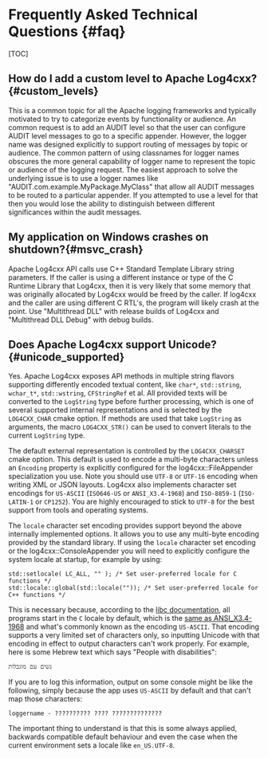 Frequently Asked Technical Questions {#faq}
===
<!--
 Note: License header cannot be first, as doxygen does not generate
 cleanly if it before the '==='
-->
<!--
 Licensed to the Apache Software Foundation (ASF) under one or more
 contributor license agreements.  See the NOTICE file distributed with
 this work for additional information regarding copyright ownership.
 The ASF licenses this file to You under the Apache License, Version 2.0
 (the "License"); you may not use this file except in compliance with
 the License.  You may obtain a copy of the License at

	http://www.apache.org/licenses/LICENSE-2.0

 Unless required by applicable law or agreed to in writing, software
 distributed under the License is distributed on an "AS IS" BASIS,
 WITHOUT WARRANTIES OR CONDITIONS OF ANY KIND, either express or implied.
 See the License for the specific language governing permissions and
 limitations under the License.
-->
[TOC]

## How do I add a custom level to Apache Log4cxx?{#custom_levels}

This is a common topic for all the Apache logging frameworks and typically motivated to try to
categorize events by functionality or audience.  An common request is to add an AUDIT level so that
the user can configure AUDIT level messages to go to a specific appender. However, the logger name
was designed explicitly to support routing of messages by topic or audience. The common pattern of
using classnames for logger names obscures the more general capability of logger name to represent
the topic or audience of the logging request. The easiest approach to solve the underlying issue is
to use a logger names like "AUDIT.com.example.MyPackage.MyClass" that allow all AUDIT messages to be
routed to a particular appender. If you attempted to use a level for that then you would lose the
ability to distinguish between different significances within the audit messages.

## My application on Windows crashes on shutdown?{#msvc_crash}

Apache Log4cxx API calls use C++ Standard Template Library string parameters. If the caller is using
a different instance or type of the C Runtime Library that Log4cxx, then it is very likely that some
memory that was originally allocated by Log4cxx would be freed by the caller. If log4cxx and the
caller are using different C RTL's, the program will likely crash at the point. Use "Multithread
DLL" with release builds of Log4cxx and "Multithread DLL Debug" with debug builds.

## Does Apache Log4cxx support Unicode?{#unicode_supported}

Yes. Apache Log4cxx exposes API methods in multiple string flavors supporting differently encoded
textual content, like `char*`, `std::string`, `wchar_t*`, `std::wstring`, `CFStringRef` et al. All
provided texts will be converted to the `LogString` type before further processing, which is one of
several supported internal representations and is selected by the `LOG4CXX_CHAR` cmake option. If methods are
used that take `LogString` as arguments, the macro `LOG4CXX_STR()` can be used to convert literals
to the current `LogString` type. 

The default external representation is controlled by the `LOG4CXX_CHARSET` cmake option.
This default is used to encode a multi-byte characters
unless an `Encoding` property is explicitly configured
for the log4cxx::FileAppender specialization you use.
Note you should use `UTF-8` or `UTF-16` encoding when writing XML or JSON layouts.
Log4cxx also implements character set encodings for `US-ASCII` (`ISO646-US` or `ANSI_X3.4-1968`)
and `ISO-8859-1` (`ISO-LATIN-1` or `CP1252`).
You are highly encouraged to stick to `UTF-8` for the best support from tools and operating systems.

The `locale` character set encoding provides support beyond the above internally implemented options.
It allows you to use any multi-byte encoding provided by the standard library.
If using the `locale` character set encoding or the log4cxx::ConsoleAppender
you will need to explicitly configure the system locale at startup,
for example by using:

```
std::setlocale( LC_ALL, "" ); /* Set user-preferred locale for C functions */
std::locale::global(std::locale("")); /* Set user-preferred locale for C++ functions */
```

This is necessary because, according to the [libc documentation](https://www.gnu.org/software/libc/manual/html_node/Setting-the-Locale.html),
all programs start in the `C` locale by default, which is the [same as ANSI_X3.4-1968](https://stackoverflow.com/questions/48743106/whats-ansi-x3-4-1968-encoding)
and what's commonly known as the encoding `US-ASCII`. That encoding supports a very limited set of
characters only, so inputting Unicode with that encoding in effect to output characters can't work
properly. For example, here is some Hebrew text which says "People with disabilities":

	נשים עם מוגבלות

If you are to log this information, output on some console might be like the following, simply
because the app uses `US-ASCII` by default and that can't map those characters:

```
loggername - ?????????? ???? ??????????????
```

The important thing to understand is that this is some always applied, backwards compatible default
behaviour and even the case when the current environment sets a locale like `en_US.UTF-8`.
